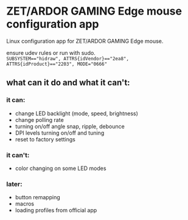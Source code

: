 # ZET/ARDOR GAMING Edge mouse configuration app

Linux configuration app for ZET/ARDOR GAMING Edge mouse.

ensure udev rules or run with sudo.  
```SUBSYSTEM=="hidraw", ATTRS{idVendor}=="2ea8", ATTRS{idProduct}=="2203", MODE="0666"```

## what can it do and what it can't:

### it can:  
- change LED backlight (mode, speed, brightness)  
- change polling rate  
- turning on/off angle snap, ripple, debounce  
- DPI levels turning on/off and tuning  
- reset to factory settings  

### it can't:
- color changing on some LED modes

### later:
- button remapping  
- macros  
- loading profiles from official app  